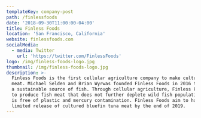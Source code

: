 ```yaml
---
templateKey: company-post
path: /finlessfoods
date: '2018-09-30T11:00:00-04:00'
title: Finless Foods
location: 'San Francisco, California'
website: finlessfoods.com
socialMedia:
  - media: Twitter
    url: 'https://twitter.com/FinlessFoods'
logo: /img/finless-foods-logo.jpg
thumbnail: /img/finless-foods-logo.jpg
description: >-
  Finless Foods is the first cellular agriculture company to make cultured fish
  meat. Michael Selden and Brian Wyrwas founded Finless Foods in 2016 to create
  a sustainable source of fish. Through cellular agriculture, Finless Foods aim
  to produce fish meat that does not further deplete wild fish populations and
  is free of plastic and mercury contamination. Finless Foods aim to have a
  limited release of cultured bluefin tuna meat by the end of 2019.
---
```


